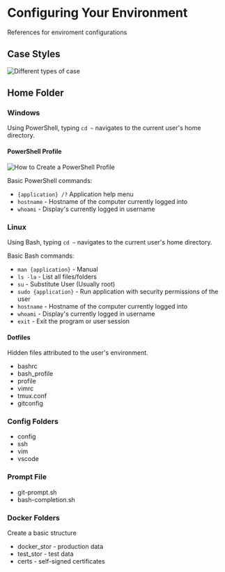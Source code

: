 # Configuring Your Environment

References for enviroment configurations

## Case Styles

![Different types of case](https://medium.com/better-programming/string-case-styles-camel-pascal-snake-and-kebab-case-981407998841)

## Home Folder

### Windows

Using PowerShell, typing `cd ~` navigates to the current user's home directory.

#### PowerShell Profile

![How to Create a PowerShell Profile](https://www.howtogeek.com/126469/how-to-create-a-powershell-profile/)

Basic PowerShell commands:

* `{application} /?` Application help menu
* `hostname` - Hostname of the computer currently logged into
* `whoami` - Display's currently logged in username

### Linux

Using Bash, typing `cd ~` navigates to the current user's home directory.

Basic Bash commands:

* `man {application}` - Manual
* `ls -la` - List all files/folders
* `su` - Substitute User (Usually root)
* `sudo {application}` - Run application with security permissions of the user
* `hostname` - Hostname of the computer currently logged into
* `whoami` - Display's currently logged in username
* `exit` - Exit the program or user session

#### Dotfiles

Hidden files attributed to the user's environment.

* bashrc
* bash_profile
* profile
* vimrc
* tmux.conf
* gitconfig

### Config Folders

* config
* ssh
* vim
* vscode

### Prompt File

* git-prompt.sh
* bash-completion.sh

### Docker Folders

Create a basic structure

* docker_stor - production data
* test_stor - test data
* certs - self-signed certificates

## 
